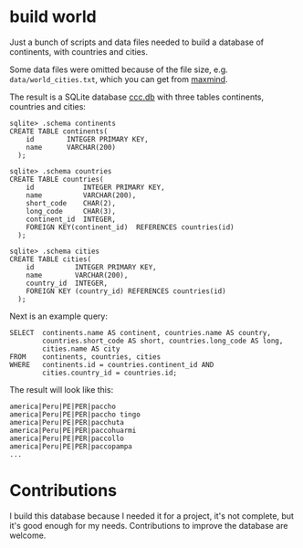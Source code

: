 # build world
Just a bunch of scripts and data files needed to build a database of continents, with countries and cities.

Some data files were omitted because of the file size, e.g. `data/world_cities.txt`, which you can get from [maxmind](https://www.maxmind.com/en/free-world-cities-databas").

The result is a SQLite database [ccc.db](https://github.com/rendon/world/blob/master/data/ccc.db) with three tables continents, countries and cities:

    sqlite> .schema continents
    CREATE TABLE continents(
        id        INTEGER PRIMARY KEY,
        name      VARCHAR(200)
      );

    sqlite> .schema countries
    CREATE TABLE countries(
        id            INTEGER PRIMARY KEY,
        name          VARCHAR(200),
        short_code    CHAR(2),
        long_code     CHAR(3),
        continent_id  INTEGER,
        FOREIGN KEY(continent_id)  REFERENCES countries(id)
      );

    sqlite> .schema cities
    CREATE TABLE cities(
        id          INTEGER PRIMARY KEY,
        name        VARCHAR(200),
        country_id  INTEGER,
        FOREIGN KEY (country_id) REFERENCES countries(id)
      );


Next is an example query:

    SELECT  continents.name AS continent, countries.name AS country, 
            countries.short_code AS short, countries.long_code AS long,
            cities.name AS city
    FROM    continents, countries, cities
    WHERE   continents.id = countries.continent_id AND
            cities.country_id = countries.id;


The result will look like this:

    america|Peru|PE|PER|paccho
    america|Peru|PE|PER|paccho tingo
    america|Peru|PE|PER|pacchuta
    america|Peru|PE|PER|paccohuarmi
    america|Peru|PE|PER|paccollo
    america|Peru|PE|PER|paccopampa
    ...

# Contributions
I build this database because I needed it for a project, it's not complete, but it's good enough for my needs. Contributions to improve the database are welcome.
